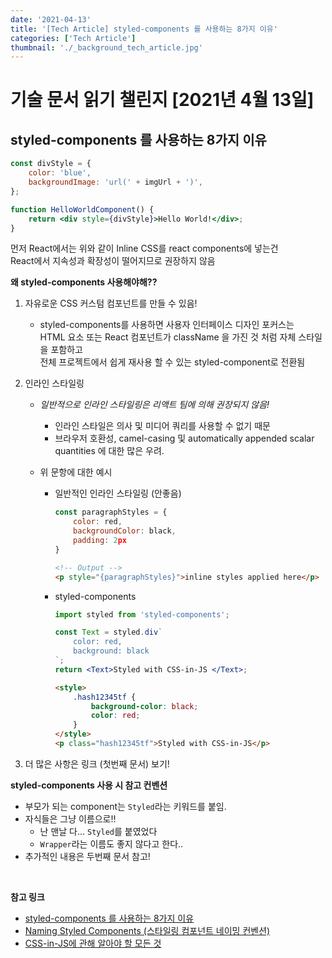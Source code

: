 ```yaml
---
date: '2021-04-13'
title: '[Tech Article] styled-components 를 사용하는 8가지 이유'
categories: ['Tech Article']
thumbnail: './_background_tech_article.jpg'
---
```


# 기술 문서 읽기 챌린지 [2021년 4월 13일]

## **styled-components 를 사용하는 8가지 이유**

```jsx
const divStyle = {
    color: 'blue',
    backgroundImage: 'url(' + imgUrl + ')',
};

function HelloWorldComponent() {
    return <div style={divStyle}>Hello World!</div>;
}
```

먼저 React에서는 위와 같이 Inline CSS를 react components에 넣는건  
React에서 지속성과 확장성이 떨어지므로 권장하지 않음

**왜 styled-components 사용해야해??**

1. 자유로운 CSS 커스텀 컴포넌트를 만들 수 있음!
    - styled-components를 사용하면 사용자 인터페이스 디자인 포커스는  
       HTML 요소 또는 React 컴포넌트가 className 을 가진 것 처럼 자체 스타일을 포함하고  
       전체 프로젝트에서 쉽게 재사용 할 수 있는 styled-component로 전환됨
2. 인라인 스타일링

    - _일반적으로 인라인 스타일링은 리액트 팀에 의해 권장되지 않음!_
        - 인라인 스타일은 의사 및 미디어 쿼리를 사용할 수 없기 때문
        - 브라우저 호환성, camel-casing 및 automatically appended scalar quantities 에 대한 많은 우려.
    - 위 문항에 대한 예시

        - 일반적인 인라인 스타일링 (안좋음)
            ```js
            const paragraphStyles = {
                color: red,
                backgroundColor: black,
                padding: 2px
            }
            ```
            ```html
            <!-- Output -->
            <p style="{paragraphStyles}">inline styles applied here</p>
            ```
        - styled-components

            ```jsx
            import styled from 'styled-components';

            const Text = styled.div`
                color: red,
                background: black
            `;
            return <Text>Styled with CSS-in-JS </Text>;
            ```

            ```html
            <style>
                .hash12345tf {
                    background-color: black;
                    color: red;
                }
            </style>
            <p class="hash12345tf">Styled with CSS-in-JS</p>
            ```

3. 더 많은 사항은 링크 (첫번째 문서) 보기!

**styled-components 사용 시 참고 컨벤션**

-   부모가 되는 component는 `Styled`라는 키워드를 붙임.
-   자식들은 그냥 이름으로!!
    -   난 맨날 다... `Styled`를 붙였었다
    -   `Wrapper`라는 이름도 좋지 않다고 한다..
-   추가적인 내용은 두번째 문서 참고!

<br/>

**참고 링크**

-   [styled-components 를 사용하는 8가지 이유](https://analogcoding.tistory.com/181)
-   [Naming Styled Components (스타일링 컴포넌트 네이밍 컨벤션)](https://itchallenger.tistory.com/m/159)
-   [CSS-in-JS에 관해 알아야 할 모든 것](https://d0gf00t.tistory.com/22)
